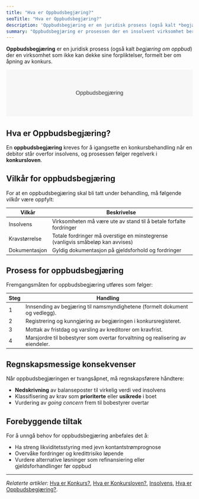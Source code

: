 ```yaml
---
title: "Hva er Oppbudsbegjæring?"
seoTitle: "Hva er Oppbudsbegjæring?"
description: 'Oppbudsbegjæring er en juridisk prosess (også kalt *begjæring om oppbud*) der en virksomhet som ikke kan dekke sine forpliktelser, formelt ber om åpning...'
summary: "Oppbudsbegjæring er prosessen der en insolvent virksomhet ber om åpning av konkurs. Her får du en kort forklaring av vilkår, steg i prosessen og regnskapsmessige konsekvenser, samt råd for å forebygge oppbud."
---
```


**Oppbudsbegjæring** er en juridisk prosess (også kalt *begjæring om oppbud*) der en virksomhet som ikke kan dekke sine forpliktelser, formelt ber om åpning av konkurs.

![Oppbudsbegjæring Oversikt](oppbudsbegjering-image.svg)

## Hva er Oppbudsbegjæring?
En **oppbudsbegjæring** kreves for å igangsette en konkursbehandling når en debitor står overfor insolvens, og prosessen følger regelverk i **konkursloven**.

## Vilkår for oppbudsbegjæring
For at en oppbudsbegjæring skal bli tatt under behandling, må følgende *vilkår* være oppfylt:

| Vilkår                   | Beskrivelse                                                        |
|--------------------------|--------------------------------------------------------------------|
| Insolvens                | Virksomheten må være ute av stand til å betale forfalte fordringer |
| Kravstørrelse            | Totale fordringer må overstige en minstegrense (vanligvis småbeløp kan avvises) |
| Dokumentasjon            | Gyldig dokumentasjon på gjeldsforhold og fordringer                |

## Prosess for oppbudsbegjæring
Fremgangsmåten for oppbudsbegjæring utføres som følger:

| Steg | Handling                                                                              |
|------|---------------------------------------------------------------------------------------|
| 1    | Innsending av begjæring til namsmyndighetene (formelt dokument og vedlegg).           |
| 2    | Registrering og kunngjøring av begjæringen i konkursregisteret.                       |
| 3    | Mottak av fristdag og varsling av kreditorer om kravfrist.                            |
| 4    | Marsjordre til bobestyrer som overtar forvaltning og realisering av eiendeler.       |

## Regnskapsmessige konsekvenser
Når oppbudsbegjæringen er tvangsåpnet, må regnskapsførere håndtere:
* **Nedskrivning** av balanseposter til virkelig verdi ved insolvens
* Klassifisering av krav som **prioriterte** eller **usikrede** i boet
* Vurdering av *going concern* frem til bobestyrer overtar

## Forebyggende tiltak
For å unngå behov for oppbudsbegjæring anbefales det å:
* Ha streng likviditetsstyring med jevn kontantstrømprognose
* Overvåke fordringer og kredittrisiko løpende
* Vurdere alternative løsninger som refinansiering eller gjeldsforhandlinger før oppbud

---

*Relaterte artikler:* [Hva er Konkurs?](/blogs/regnskap/konkurs "Hva er Konkurs? Juridiske og Regnskapsmessige Konsekvenser av Konkurs"), [Hva er Konkursloven?](/blogs/regnskap/hva-er-konkursloven "Hva er Konkursloven? Oversikt og viktige bestemmelser"), [Insolvens](/blogs/regnskap/insolvens "Hva er Insolvens? Definisjon, Årsaker og Behandling"), [Hva er Oppbudsbegjæring?](/blogs/regnskap/oppbudsbegjering "Hva er Oppbudsbegjæring? Guide til konkursbegjæring i norsk regnskap").










